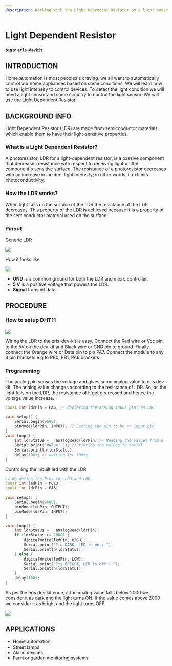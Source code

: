 ```yaml
---
description: Working with the Light Dependent Resistor as a light sensor
---
```


# Light Dependent Resistor

#### tags: `eris-devkit`

## INTRODUCTION

Home automation is most peoples's craving, we all want to automatically control our home appliances based on some conditions. We will learn how to use light intensity to control devices. To detect the light condition we will need a light sensor and some circuitry to control the light sensor. We will use the Light Dependent Resistor.

## BACKGROUND INFO

Light Dependent Resistor \(LDR\) are made from semiconductor materials which enable them to have their light-sensitive properties.

### What is a Light Dependent Resistor?

A photoresistor, LDR for a light-dependent resistor, is a passive component that decreases resistance with respect to receiving light on the component's sensitive surface. The resistance of a photoresistor decreases with an increase in incident light intensity; in other words, it exhibits photoconductivity.

### How the LDR works?

When light falls on the surface of the LDR the resistance of the LDR decreases. This property of the LDR is achieved because it is a property of the semiconductor material used on the surface.

### Pinout

Generic LDR

![](https://i.imgur.com/ExTQzjt.png)

How it looks like

![](https://i.imgur.com/46eWuFM.jpg)

* **GND** is a common ground for both the LDR and micro controller.
* **5 V** is a positive voltage that powers the LDR.
* **Signal** transmit data

## PROCEDURE

### How to setup DHT11

![](https://i.imgur.com/gGia4LK.png)

Wiring the LDR to the eris-dev-kit is easy. Connect the Red wire or Vcc pin to the 5V on the dev kit and Black wire or GND pin to ground. Finally connect the Orange wire or Data pin to pin PA7. Connect the module to any 3 pin brackets e.g to PB0, PB1, PA6 brackets

### Programming

The analog pin senses the voltage and gives some analog value to eris dev kit. The analog value changes according to the resistance of LDR. So, as the light falls on the LDR, the resistance of it get decreased and hence the voltage value increase.

```cpp
const int ldrPin = PA6; // declaring the analog input pint as PA6

void setup() {
    Serial.begin(9600);
    pinMode(ldrPin, INPUT); // Setting the oin to be an input pin
}
void loop() {
    int ldrStatus =   analogRead(ldrPin);// Reading the values from 0 - 4095
    Serial.print("Value: "); //Printing the values to serial
    Serial.println(ldrStatus);
    delay(100); // waiting for 100ms
}
```

Controlling the inbuilt led with the LDR

```cpp
// We define the Pins for LED and LDR.
const int ledPin = PC13;
const int ldrPin = PA6;

void setup() {
    Serial.begin(9600);
    pinMode(ledPin, OUTPUT);
    pinMode(ldrPin, INPUT);
}

void loop() {
    int ldrStatus =   analogRead(ldrPin);
    if (ldrStatus >= 2000) {
        digitalWrite(ledPin, HIGH);
        Serial.print("Its DARK, LED is on : ");
        Serial.println(ldrStatus);
    } else {
        digitalWrite(ledPin, LOW);
        Serial.print("Its BRIGHT, LED is off : ");
        Serial.println(ldrStatus);
    }
    delay(100);
}
```

As per the eris dev kit code, if the analog value falls below 2000 we consider it as dark and the light turns ON. If the value comes above 2000 we consider it as bright and the light turns OFF.

![](https://i.imgur.com/5EJQfHl.jpg)

## APPLICATIONS

* Home automation
* Street lamps
* Alarm devices
* Farm or garden monitoring systems

